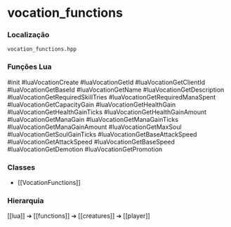 # vocation_functions

### Localização
`vocation_functions.hpp`

### Funções Lua
#init
#luaVocationCreate
#luaVocationGetId
#luaVocationGetClientId
#luaVocationGetBaseId
#luaVocationGetName
#luaVocationGetDescription
#luaVocationGetRequiredSkillTries
#luaVocationGetRequiredManaSpent
#luaVocationGetCapacityGain
#luaVocationGetHealthGain
#luaVocationGetHealthGainTicks
#luaVocationGetHealthGainAmount
#luaVocationGetManaGain
#luaVocationGetManaGainTicks
#luaVocationGetManaGainAmount
#luaVocationGetMaxSoul
#luaVocationGetSoulGainTicks
#luaVocationGetBaseAttackSpeed
#luaVocationGetAttackSpeed
#luaVocationGetBaseSpeed
#luaVocationGetDemotion
#luaVocationGetPromotion

### Classes
- [[VocationFunctions]]

### Hierarquia
[[lua]] ➔ [[functions]] ➔ [[creatures]] ➔ [[player]]
